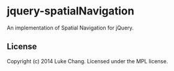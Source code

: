 jquery-spatialNavigation
========================

An implementation of Spatial Navigation for jQuery.


License
-------

Copyright (c) 2014 Luke Chang. Licensed under the MPL license.

